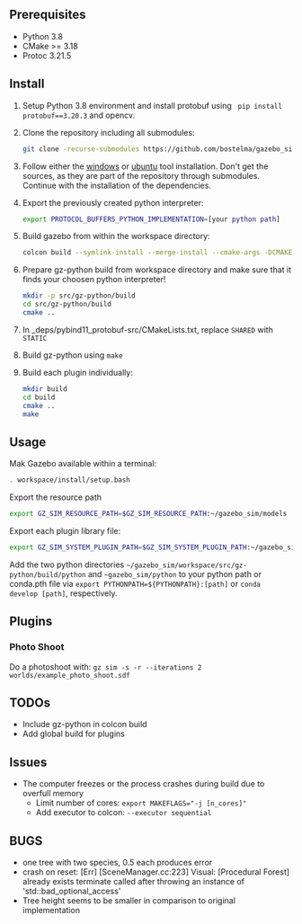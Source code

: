 ## Prerequisites

- Python 3.8
- CMake >= 3.18
- Protoc 3.21.5 

## Install

1. Setup Python 3.8 environment and install protobuf using `
pip install protobuf==3.20.3` and opencv.

2. Clone the repository including all submodules:
    ```bash
    git clone -recurse-submodules https://github.com/bostelma/gazebo_sim.git
    ```

3. Follow either the [windows](https://gazebosim.org/docs/garden/install_windows_src) or [ubuntu](https://gazebosim.org/docs/garden/install_ubuntu_src) tool installation. Don't get the sources, as they are part of the repository through submodules. Continue with the installation of the dependencies.

4. Export the previously created python interpreter:
    ```bash
    export PROTOCOL_BUFFERS_PYTHON_IMPLEMENTATION=[your python path]
    ```

5. Build gazebo from within the workspace directory:
    ```bash
    colcon build --symlink-install --merge-install --cmake-args -DCMAKE_BUILD_TYPE=RelWithDebInfo --packages-ignore gz-python
    ```

6. Prepare gz-python build from workspace directory and make sure that it finds your choosen python interpreter!
    ```bash
    mkdir -p src/gz-python/build
    cd src/gz-python/build
    cmake ..
    ```

7. In _deps/pybind11_protobuf-src/CMakeLists.txt, replace `SHARED` with `STATIC`

8. Build gz-python using `make`

9. Build each plugin individually:
    ```bash
    mkdir build
    cd build
    cmake ..
    make
    ```

## Usage

Mak Gazebo available within a terminal:
```bash
. workspace/install/setup.bash
```

Export the resource path
```bash
export GZ_SIM_RESOURCE_PATH=$GZ_SIM_RESOURCE_PATH:~/gazebo_sim/models
```

Export each plugin library file:
```bash
export GZ_SIM_SYSTEM_PLUGIN_PATH=$GZ_SIM_SYSTEM_PLUGIN_PATH:~/gazebo_sim/plugins/[plugin]/build/lib
```

Add the two python directories `~/gazebo_sim/workspace/src/gz-python/build/python` and `~gazebo_sim/python` to your python path or conda.pth file via `export PYTHONPATH=${PYTHONPATH}:[path]` or `conda develop [path]`, respectively.

## Plugins

### Photo Shoot

Do a photoshoot with: `gz sim -s -r --iterations 2 worlds/example_photo_shoot.sdf`

##  TODOs

- Include gz-python in colcon build
- Add global build for plugins

## Issues

- The computer freezes or the process crashes during build due to overfull memory
    - Limit number of cores: `export MAKEFLAGS="-j [n_cores]"`
    - Add executor to colcon: `--executor sequential`

## BUGS
- one tree with two species, 0.5 each produces error
- crash on reset:   [Err] [SceneManager.cc:223] Visual: [Procedural Forest] already exists
                    terminate called after throwing an instance of 'std::bad_optional_access'
- Tree height seems to be smaller in comparison to original implementation




